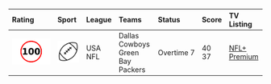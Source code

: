 | Rating                                                                                                                                   | Sport                                                                                                                     | League     | Teams                               | Status     | Score    | TV Listing                                                   |
|:-----------------------------------------------------------------------------------------------------------------------------------------|:--------------------------------------------------------------------------------------------------------------------------|:-----------|:------------------------------------|:-----------|:---------|:-------------------------------------------------------------|
| <img src="https://raw.githubusercontent.com/BlakeDuncan25/Donut-SVG-Ratings/bac4e4a278175106499642192132b1786a9aec38/100.svg" alt="100"> | <img src="https://raw.githubusercontent.com/BlakeDuncan25/Donut-SVG-Ratings/master/football.png" alt="American Football"> | USA<br>NFL | Dallas Cowboys<br>Green Bay Packers | Overtime 7 | 40<br>37 | <a href="https://www.nfl.com/plus/replays/">NFL+ Premium</a> |
